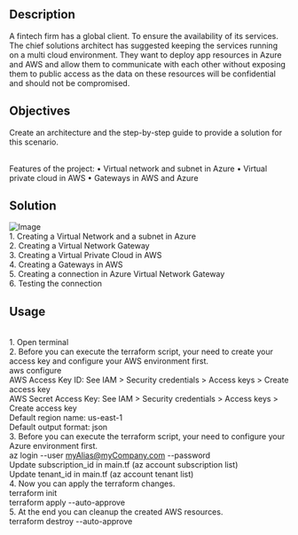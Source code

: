 ## Description
A fintech firm has a global client. To ensure the availability of its services. The chief solutions architect has suggested keeping the services running on a multi cloud environment. They want to deploy app resources in Azure and AWS and allow them to communicate with each other without exposing them to public access as the data on these resources will be confidential and should not be compromised.

## Objectives
Create an architecture and the step-by-step guide to provide a solution
for this scenario.

<br />Features of the project:
• Virtual network and subnet in Azure
• Virtual private cloud in AWS
• Gateways in AWS and Azure

## Solution
![Image](https://github.com/huyphamch/terraform-aws-azure-vpn-migration/blob/master/diagrams/AWS_architecture.drawio.png)
<br />1. Creating a Virtual Network and a subnet in Azure
<br />2. Creating a Virtual Network Gateway
<br />3. Creating a Virtual Private Cloud in AWS
<br />4. Creating a Gateways in AWS
<br />5. Creating a connection in Azure Virtual Network Gateway
<br />6. Testing the connection

## Usage
<br /> 1. Open terminal
<br /> 2. Before you can execute the terraform script, your need to create your access key and configure your AWS environment first.
<br /> aws configure
<br /> AWS Access Key ID: See IAM > Security credentials > Access keys > Create access key
<br /> AWS Secret Access Key: See IAM > Security credentials > Access keys > Create access key
<br /> Default region name: us-east-1
<br /> Default output format: json
<br /> 3. Before you can execute the terraform script, your need to configure your Azure environment first.
<br /> az login --user <myAlias@myCompany.com> --password <myPassword>
<br /> Update subscription_id in main.tf (az account subscription list)
<br /> Update tenant_id in main.tf (az account tenant list)
<br /> 4. Now you can apply the terraform changes.
<br /> terraform init
<br /> terraform apply --auto-approve
<br /> 5. At the end you can cleanup the created AWS resources.
<br /> terraform destroy --auto-approve
